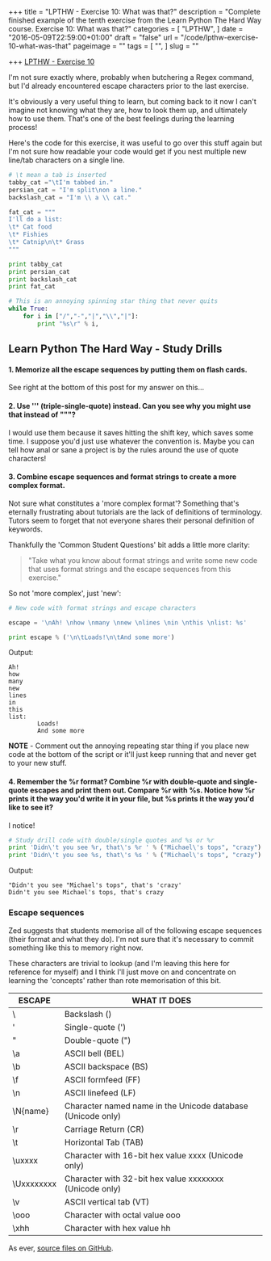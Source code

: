 +++
title = "LPTHW - Exercise 10: What was that?"
description = "Complete finished example of the tenth exercise from the Learn Python The Hard Way course. Exercise 10: What was that?"
categories = [
  "LPTHW",
]
date = "2016-05-09T22:59:00+01:00"
draft = "false"
url = "/code/lpthw-exercise-10-what-was-that"
pageimage = ""
tags = [
  "",
]
slug = ""

+++
[LPTHW - Exercise 10](http://learnpythonthehardway.org/book/ex10.html)

I'm not sure exactly where, probably when butchering a Regex command, but I'd already encountered escape characters prior to the last exercise. 

It's obviously a very useful thing to learn, but coming back to it now I can't imagine not knowing what they are, how to look them up, and ultimately how to use them. That's one of the best feelings during the learning process!

Here's the code for this exercise, it was useful to go over this stuff again but I'm not sure how readable your code would get if you nest multiple new line/tab characters on a single line. 

```python
# \t mean a tab is inserted
tabby_cat ="\tI'm tabbed in."
persian_cat = "I'm split\non a line."
backslash_cat = "I'm \\ a \\ cat."

fat_cat = """
I'll do a list:
\t* Cat food
\t* Fishies
\t* Catnip\n\t* Grass
"""

print tabby_cat
print persian_cat 
print backslash_cat
print fat_cat

# This is an annoying spinning star thing that never quits
while True:
    for i in ["/","-","|","\\","|"]:
        print "%s\r" % i,
``` 

## Learn Python The Hard Way - Study Drills

#### 1. Memorize all the escape sequences by putting them on flash cards.

See right at the bottom of this post for my answer on this...

#### 2. Use ''' (triple-single-quote) instead. Can you see why you might use that instead of """?

I would use them because it saves hitting the shift key, which saves some time. I suppose you'd just use whatever the convention is. Maybe you can tell how anal or sane a project is by the rules around the use of quote characters!

#### 3. Combine escape sequences and format strings to create a more complex format.

Not sure what constitutes a 'more complex format'? Something that's eternally frustrating about tutorials are the lack of definitions of terminology. Tutors seem to forget that not everyone shares their personal definition of keywords. 

Thankfully the 'Common Student Questions' bit adds a little more clarity:

> "Take what you know about format strings and write some new code that uses format strings and the escape sequences from this exercise."

So not 'more complex', just 'new':
 
```python
# New code with format strings and escape characters

escape = '\nAh! \nhow \nmany \nnew \nlines \nin \nthis \nlist: %s'

print escape % ('\n\tLoads!\n\tAnd some more')
``` 

Output:

```text 
Ah! 
how 
many 
new 
lines 
in 
this 
list: 
        Loads!
        And some more
``` 


**NOTE** - Comment out the annoying repeating star thing if you place new code at the bottom of the script or it'll just keep running that and never get to your new stuff. 

#### 4. Remember the %r format? Combine %r with double-quote and single-quote escapes and print them out. Compare %r with %s. Notice how %r prints it the way you'd write it in your file, but %s prints it the way you'd like to see it?

I notice!
 
```python
# Study drill code with double/single quotes and %s or %r
print 'Didn\'t you see %r, that\'s %r ' % ("Michael\'s tops", "crazy")
print 'Didn\'t you see %s, that\'s %s ' % ("Michael\'s tops", "crazy")
``` 

Output:
 
```text
"Didn't you see "Michael's tops", that's 'crazy' 
Didn't you see Michael's tops, that's crazy
```

### Escape sequences

Zed suggests that students memorise all of the following escape sequences (their format and what they do). I'm not sure that it's necessary to commit something like this to memory right now.

These characters are trivial to lookup (and I'm leaving this here for reference for myself) and I think I'll just move on and concentrate on learning the 'concepts' rather than rote memorisation of this bit.

|ESCAPE|WHAT IT DOES|
|------|------------|
|\\    |Backslash (\)
|\'    |Single-quote (')
|\"    |Double-quote (")
|\a    |ASCII bell (BEL)
|\b    |ASCII backspace (BS)
|\f    |ASCII formfeed (FF)
|\n|ASCII linefeed (LF)
|\N{name}|Character named name in the Unicode database (Unicode only)
|\r|Carriage Return (CR)
|\t|Horizontal Tab (TAB)
|\uxxxx|Character with 16-bit hex value xxxx (Unicode only)
|\Uxxxxxxxx|Character with 32-bit hex value xxxxxxxx (Unicode only)
|\v|ASCII vertical tab (VT)
|\ooo|Character with octal value ooo
|\xhh|Character with hex value hh

As ever, [source files on GitHub](https://github.com/PuffinBlue/LPTHW).
